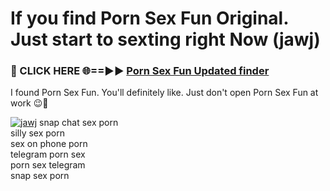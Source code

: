 # If you find Porn Sex Fun Original. Just start to sexting right Now (jawj)

<h3>🔴 CLICK HERE 🌐==►► <a href="https://tinyurl.com/mtbk5fxa" rel="nofollow">Porn Sex Fun Updated finder</a></h3>

I found Porn Sex Fun. You'll definitely like. Just don't open Porn Sex Fun at work 😉💬

[![jawj](https://i.imgur.com/Q8WKrnY.jpeg)](https://tinyurl.com/mtbk5fxa)
snap chat sex porn<br>
silly sex porn<br>
sex on phone porn<br>
telegram porn sex<br>
porn sex telegram<br>
snap sex porn